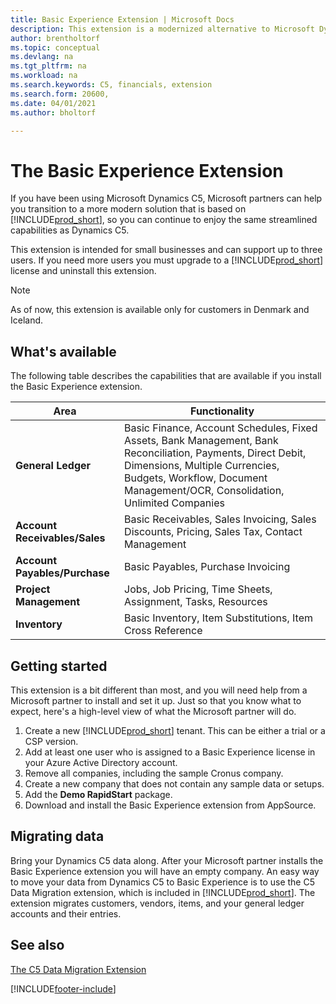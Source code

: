 ```yaml
---
title: Basic Experience Extension | Microsoft Docs
description: This extension is a modernized alternative to Microsoft Dynamics C5.
author: brentholtorf
ms.topic: conceptual
ms.devlang: na
ms.tgt_pltfrm: na
ms.workload: na
ms.search.keywords: C5, financials, extension
ms.search.form: 20600, 
ms.date: 04/01/2021
ms.author: bholtorf

---
```


# The Basic Experience Extension

If you have been using Microsoft Dynamics C5, Microsoft partners can help you transition to a more modern solution that is based on [!INCLUDE[prod_short](includes/prod_short.md)], so you can continue to enjoy the same streamlined capabilities as Dynamics C5.

This extension is intended for small businesses and can support up to three users. If you need more users you must upgrade to a [!INCLUDE[prod_short](includes/prod_short.md)] license and uninstall this extension.

> [!NOTE]
> As of now, this extension is available only for customers in Denmark and Iceland. 

## What's available

The following table describes the capabilities that are available if you install the Basic Experience extension.

|Area  |Functionality  |
|---------|---------|
|**General Ledger** |Basic Finance, Account Schedules, Fixed Assets, Bank Management, Bank Reconciliation, Payments, Direct Debit, Dimensions, Multiple Currencies, Budgets, Workflow, Document Management/OCR, Consolidation, Unlimited Companies|
|**Account Receivables/Sales** |Basic Receivables, Sales Invoicing, Sales Discounts, Pricing, Sales Tax, Contact Management |
|**Account Payables/Purchase** |Basic Payables, Purchase Invoicing |
|**Project Management** |Jobs, Job Pricing, Time Sheets, Assignment, Tasks, Resources |
|**Inventory** |Basic Inventory, Item Substitutions, Item Cross Reference |

## Getting started

This extension is a bit different than most, and you will need help from a Microsoft partner to install and set it up. Just so that you know what to expect, here's a high-level view of what the Microsoft partner will do.

1. Create a new [!INCLUDE[prod_short](includes/prod_short.md)] tenant. This can be either a trial or a CSP version.
2. Add at least one user who is assigned to a Basic Experience license in your Azure Active Directory account.
3. Remove all companies, including the sample Cronus company.
4. Create a new company that does not contain any sample data or setups.
5. Add the **Demo RapidStart** package. <!--what does the pockage contain?-->
6. Download and install the Basic Experience extension from AppSource.

## Migrating data

Bring your Dynamics C5 data along. After your Microsoft partner installs the Basic Experience extension you will have an empty company. An easy way to move your data from Dynamics C5 to Basic Experience is to use the C5 Data Migration extension, which is included in [!INCLUDE[prod_short](includes/prod_short.md)]. The extension migrates customers, vendors, items, and your general ledger accounts and their entries.

## See also

[The C5 Data Migration Extension](ui-extensions-c5-data-migration.md)  

[!INCLUDE[footer-include](includes/footer-banner.md)]
